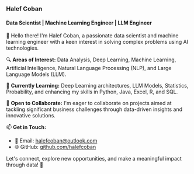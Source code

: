 ### Halef Coban
#### Data Scientist | Machine Learning Engineer | LLM Engineer
👋 Hello there! I'm Halef Coban, a passionate data scientist and machine learning engineer with a keen interest in solving complex problems using AI technologies.

🔍 **Areas of Interest:** Data Analysis, Deep Learning, Machine Learning, Artificial Intelligence, Natural Language Processing (NLP), and Large Language Models (LLM).

🌱 **Currently Learning:** Deep Learning architectures, LLM Models, Statistics, Probability, and enhancing my skills in Python, Java, Excel, R, and SQL.

💼 **Open to Collaborate:** I'm eager to collaborate on projects aimed at tackling significant business challenges through data-driven insights and innovative solutions.

📫 **Get in Touch:**
- 📧 Email: [halefcoban@outlook.com](mailto:halefcoban@outlook.com)
- 🌐 GitHub: [github.com/halefcoban](https://github.com/halefcoban)

Let's connect, explore new opportunities, and make a meaningful impact through data! 🚀